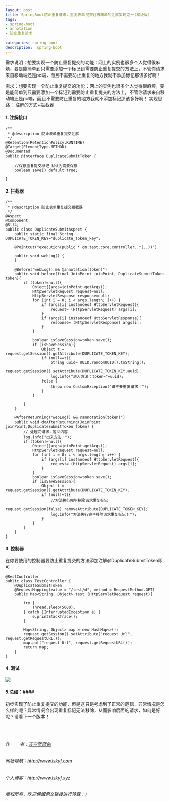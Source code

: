 ```yaml
---
layout: post
title: SpringBoot防止重复请求，重复表单提交超级简单的注解实现之一(初级版)
tags:
- spring-boot 
- annotation
- 防止重复请求

categories: spring-boot 
description:  spring-boot 
---
```

需求说明：想要实现一个防止重复提交的功能：网上的实例也很多个人觉得很麻烦，要是能简单到只需要添加一个标记到需要防止重复提交的方法上，不管你请求来自移动端还是pc端，而且不需要防止重复的地方我就不添加标记那该多好啊！
<!-- more -->


需求：想要实现一个防止重复提交的功能：网上的实例也很多个人觉得很麻烦，要是能简单到只需要添加一个标记到需要防止重复提交的方法上，不管你请求来自移动端还是pc端，而且不需要防止重复的地方我就不添加标记那该多好啊！
实现思路：
注解的方式+拦截器
#### 1. 注解接口 #### 
```
/**
 * @description 防止表单重复提交注解
 */
@Retention(RetentionPolicy.RUNTIME)
@Target(ElementType.METHOD)
@Documented
public @interface DuplicateSubmitToken {

    //保存重复提交标记 默认为需要保存
    boolean save() default true;

}
```

#### 2. 拦截器 #### 

```
/**
 * @description 防止表单重复提交拦截器
 */
@Aspect
@Component
@Slf4j
public class DuplicateSubmitAspect {
    public static final String  DUPLICATE_TOKEN_KEY="duplicate_token_key";

    @Pointcut("execution(public * cn.test.core.controller..*(..))")

    public void webLog() {
    }

    @Before("webLog() && @annotation(token)")
    public void before(final JoinPoint joinPoint, DuplicateSubmitToken token){
        if (token!=null){
            Object[]args=joinPoint.getArgs();
            HttpServletRequest request=null;
            HttpServletResponse response=null;
            for (int i = 0; i < args.length; i++) {
                if (args[i] instanceof HttpServletRequest){
                    request= (HttpServletRequest) args[i];
                }
                if (args[i] instanceof HttpServletResponse){
                    response= (HttpServletResponse) args[i];
                }
            }

            boolean isSaveSession=token.save();
            if (isSaveSession){
                Object t = request.getSession().getAttribute(DUPLICATE_TOKEN_KEY);
                if (null==t){
                    String uuid= UUID.randomUUID().toString();
                    request.getSession().setAttribute(DUPLICATE_TOKEN_KEY,uuid);
                    log.info("进入方法：token="+uuid);
                }else {
                    throw new CustomException("请不要重复请求！");
                }
            }

        }
    }

    @AfterReturning("webLog() && @annotation(token)")
    public void doAfterReturning(JoinPoint joinPoint,DuplicateSubmitToken token) {
        // 处理完请求，返回内容
        log.info("出来方法：");
        if (token!=null){
            Object[]args=joinPoint.getArgs();
            HttpServletRequest request=null;
            for (int i = 0; i < args.length; i++) {
                if (args[i] instanceof HttpServletRequest){
                    request= (HttpServletRequest) args[i];
                }
            }
            boolean isSaveSession=token.save();
            if (isSaveSession){
                Object t = request.getSession().getAttribute(DUPLICATE_TOKEN_KEY);
                if (null!=t){
                    //方法执行完毕移除请求重复标记
                    request.getSession(false).removeAttribute(DUPLICATE_TOKEN_KEY);
                    log.info("方法执行完毕移除请求重复标记！");
                }
            }
        }
    }
}
```

#### 3. 控制器 #### 
在你要使用的控制器要防止重复提交的方法添加注解@DuplicateSubmitToken即可

```
@RestController
public class TestController {
    @DuplicateSubmitToken
    @RequestMapping(value = "/test/d", method = RequestMethod.GET)
    public Map<String, Object> test (HttpServletRequest request){

        try {
            Thread.sleep(5000);
        } catch (InterruptedException e) {
            e.printStackTrace();
        }

        Map<String, Object> map = new HashMap<>();
        request.getSession().setAttribute("request Url", request.getRequestURL());
        map.put("request Url", request.getRequestURL());
        return map;
    }
}
```

#### 4. 测试 #### 

<img src="{{ site.assets }}/images/2018-05-31/2018053111194299.png"/>


#### 5.总结：#### 

初步实现了防止重复提交的功能，但是这只是考虑到了正常的逻辑，异常情况是怎么样的呢？异常情况会出现重复标记无法移除，从而影响后面的请求，如何是好呢？请看下一个版本！

<br/>
<br/>

###### 作&nbsp;&nbsp;&nbsp;&nbsp;&nbsp;&nbsp;&nbsp;&nbsp;者：<a href="#">天空蓝蓝的</a> ######
###### 网址导航：<a href="http://www.lskyf.com" target="_blank">http://www.lskyf.com</a> ######
###### 个人博客：<a href="http://www.lskyf.xyz" target="_blank">http://www.lskyf.xyz</a> ######
###### 版权所有，欢迎保留原文链接进行转载：) ######